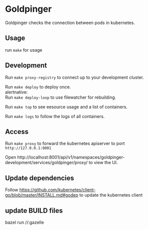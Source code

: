 # Goldpinger

Goldpinger checks the connection between pods in kubernetes.

## Usage

run `make` for usage

## Development

Run `make proxy-registry` to connect up to your development cluster.

Run `make deploy` to deploy once. \
alertnative: \
Run `make deploy-loop` to use filewatcher for rebuilding.

Run `make top` to see eesource usage and a list of containers.

Run `make logs` to follow the logs of all containers.

## Access

Run `make proxy` to forward the kubernetes apiserver to port `http://127.0.0.1:8001`

Open http://localhost:8001/api/v1/namespaces/goldpinger-development/services/goldpinger/proxy/ to view the UI.

## Update dependencies

Follow https://github.com/kubernetes/client-go/blob/master/INSTALL.md#godep to update the kubernetes client


## update BUILD files

bazel run //:gazelle
